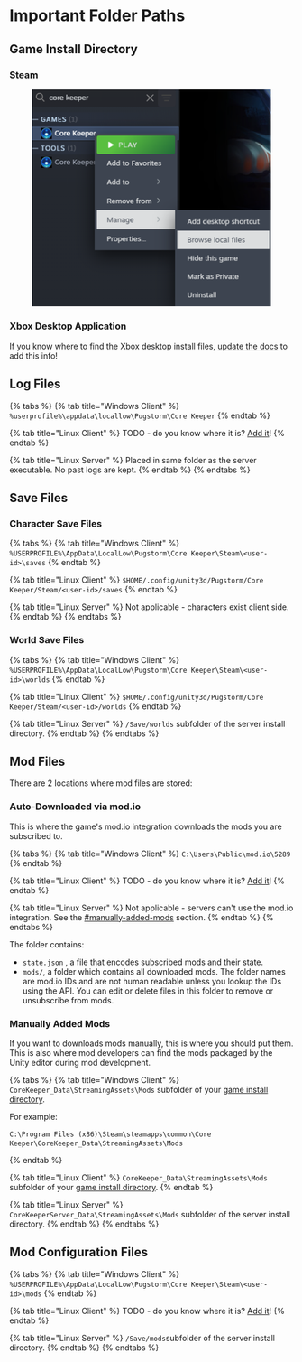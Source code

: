 # Important Folder Paths

## Game Install Directory

### Steam

<figure><img src="../.gitbook/assets/image (4) (1).png" alt=""><figcaption></figcaption></figure>

### Xbox Desktop Application

If you know where to find the Xbox desktop install files, [update the docs](../how-to-contribute.md) to add this info!

## Log Files

{% tabs %}
{% tab title="Windows Client" %}
`%userprofile%\appdata\locallow\Pugstorm\Core Keeper`
{% endtab %}

{% tab title="Linux Client" %}
TODO - do you know where it is? [Add it](../how-to-contribute.md)!
{% endtab %}

{% tab title="Linux Server" %}
Placed in same folder as the server executable. No past logs are kept.
{% endtab %}
{% endtabs %}

## Save Files

### Character Save Files

{% tabs %}
{% tab title="Windows Client" %}
`%USERPROFILE%\AppData\LocalLow\Pugstorm\Core Keeper\Steam\<user-id>\saves`
{% endtab %}

{% tab title="Linux Client" %}
`$HOME/.config/unity3d/Pugstorm/Core Keeper/Steam/<user-id>/saves`
{% endtab %}

{% tab title="Linux Server" %}
Not applicable - characters exist client side.
{% endtab %}
{% endtabs %}

### World Save Files

{% tabs %}
{% tab title="Windows Client" %}
`%USERPROFILE%\AppData\LocalLow\Pugstorm\Core Keeper\Steam\<user-id>\worlds`
{% endtab %}

{% tab title="Linux Client" %}
`$HOME/.config/unity3d/Pugstorm/Core Keeper/Steam/<user-id>/worlds`
{% endtab %}

{% tab title="Linux Server" %}
`/Save/worlds` subfolder of the server install directory.
{% endtab %}
{% endtabs %}

## Mod Files

There are 2 locations where mod files are stored:

### Auto-Downloaded via mod.io

This is where the game's mod.io integration downloads the mods you are subscribed to.

{% tabs %}
{% tab title="Windows Client" %}
`C:\Users\Public\mod.io\5289`
{% endtab %}

{% tab title="Linux Client" %}
TODO - do you know where it is? [Add it](../how-to-contribute.md)!
{% endtab %}

{% tab title="Linux Server" %}
Not applicable - servers can't use the mod.io integration. See the [#manually-added-mods](important-folder-paths.md#manually-added-mods "mention") section.
{% endtab %}
{% endtabs %}

The folder contains:

* `state.json` , a file that encodes subscribed mods and their state.
* `mods/`, a folder which contains all downloaded mods. The folder names are mod.io IDs and are not human readable unless you lookup the IDs using the API. You can edit or delete files in this folder to remove or unsubscribe from mods.

### Manually Added Mods

If you want to downloads mods manually, this is where you should put them. This is also where mod developers can find the mods packaged by the Unity editor during mod development.

{% tabs %}
{% tab title="Windows Client" %}
`CoreKeeper_Data\StreamingAssets\Mods` subfolder of your [game install directory](important-folder-paths.md#game-install-directory).

For example:

```
C:\Program Files (x86)\Steam\steamapps\common\Core Keeper\CoreKeeper_Data\StreamingAssets\Mods
```
{% endtab %}

{% tab title="Linux Client" %}
`CoreKeeper_Data\StreamingAssets\Mods` subfolder of your [game install directory](important-folder-paths.md#game-install-directory).
{% endtab %}

{% tab title="Linux Server" %}
`CoreKeeperServer_Data\StreamingAssets\Mods` subfolder of the server install directory.
{% endtab %}
{% endtabs %}

## Mod Configuration Files

{% tabs %}
{% tab title="Windows Client" %}
`%USERPROFILE%\AppData\LocalLow\Pugstorm\Core Keeper\Steam\<user-id>\mods`
{% endtab %}

{% tab title="Linux Client" %}
TODO - do you know where it is? [Add it](../how-to-contribute.md)!
{% endtab %}

{% tab title="Linux Server" %}
`/Save/mods`subfolder of the server install directory.
{% endtab %}
{% endtabs %}

